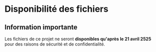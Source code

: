 #  Disponibilité des fichiers

##  Information importante
Les fichiers de ce projet ne seront **disponibles qu'après le 21 avril 2525** pour des raisons de sécurité et de confidentialité.

